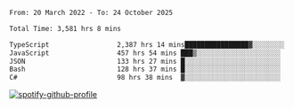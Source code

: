 <!--START_SECTION:waka-->

```txt
From: 20 March 2022 - To: 24 October 2025

Total Time: 3,581 hrs 8 mins

TypeScript                 2,387 hrs 14 mins████████████████▓░░░░░░░░   66.66 %
JavaScript                 457 hrs 54 mins ███▒░░░░░░░░░░░░░░░░░░░░░   12.79 %
JSON                       133 hrs 27 mins █░░░░░░░░░░░░░░░░░░░░░░░░   03.73 %
Bash                       128 hrs 37 mins █░░░░░░░░░░░░░░░░░░░░░░░░   03.59 %
C#                         98 hrs 38 mins  ▓░░░░░░░░░░░░░░░░░░░░░░░░   02.75 %
```

<!--END_SECTION:waka-->
[![spotify-github-profile](https://spotify-github-profile.vercel.app/api/view?uid=c00zprrvy9xiloa9qnco3hmng&cover_image=true&theme=novatorem&show_offline=false&background_color=121212&bar_color=53b14f&bar_color_cover=false)](https://spotify-github-profile.vercel.app/api/view?uid=c00zprrvy9xiloa9qnco3hmng&redirect=true)



